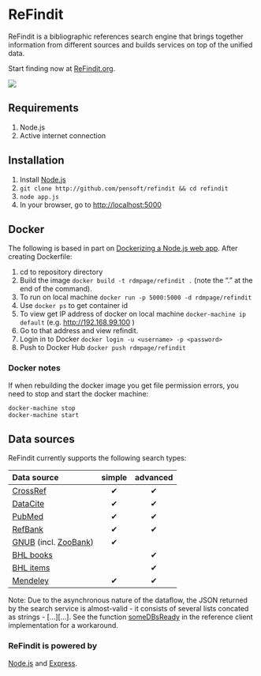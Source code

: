 # ReFindit #

ReFindit is a bibliographic references search engine that brings together information from different sources and builds services on top of the unified data.

Start finding now at [ReFindit.org](http://refindit.org).


![](https://raw.github.com/pensoft/refindit/master/client/i/refindit-architecture.png)


## Requirements ##

1. Node.js
2. Active internet connection

## Installation ##

1. Install <a href="http://nodejs.org/download/">Node.js</a>
2. `git clone http://github.com/pensoft/refindit && cd refindit`
3. `node app.js`
4. In your browser, go to [http://localhost:5000](http://localhost:5000)

## Docker ##

The following is based in part on [Dockerizing a Node.js web app](https://nodejs.org/en/docs/guides/nodejs-docker-webapp/). After creating Dockerfile:

1. cd to repository directory
2. Build the image `docker build -t rdmpage/refindit .` (note the “.” at the end of the command).
3. To run on local machine `docker run -p 5000:5000 -d rdmpage/refindit`
4. Use `docker ps` to get container id
5. To view get IP address of docker on local machine `docker-machine ip default` (e.g. http://192.168.99.100 )
6. Go to that address and view refindit.
7. Login in to Docker `docker login -u <username> -p <password>`
8. Push to Docker Hub `docker push rdmpage/refindit`

### Docker notes
If when rebuilding the docker image you get file permission errors, you need to stop and start the docker machine:
```
docker-machine stop
docker-machine start
```


## Data sources ##
ReFindit currently supports the following search types:

| Data source   | simple | advanced |
| :------------ |:------:| :-------:|
| [CrossRef](http://crossref.org/)             | ✔      |  ✔       |
| [DataCite](http://datacite.org/)             | ✔      |  ✔       |
| [PubMed](http://www.ncbi.nlm.nih.gov/pubmed)             | ✔      |  ✔       |
| [RefBank](http://refbank.org/)             | ✔      |  ✔       |
| [GNUB](http://www.globalnames.org/GNUB "Global Names Usage Bank") (incl. [ZooBank](http://zoobank.org/ "The Official Registry of Zoological Nomenclature"))             | ✔      |          |
| [BHL books](http://www.biodiversitylibrary.org/ "Biodiversity Heritage Library")             |        |  ✔       |
| [BHL items](http://www.biodiversitylibrary.org/ "Biodiversity Heritage Library")             |        |  ✔       |
| [Mendeley](http://www.mendeley.com/)             | ✔      |  ✔       |


Note: Due to the asynchronous nature of the dataflow, the JSON returned by the search service is almost-valid - it consists of several lists concated as strings - [...][...]. See the function [someDBsReady](https://github.com/pensoft/refindit/blob/master/client/client.js#L188) in the reference client implementation for a workaround.

 
### ReFindit is powered by ###

[Node.js](http://nodejs.org/) and [Express](http://expressjs.com/).